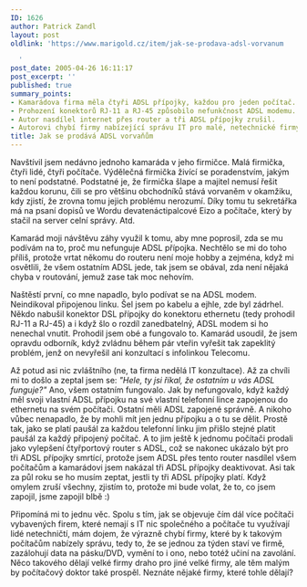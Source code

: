 ```yaml
---
ID: 1626
author: Patrick Zandl
layout: post
oldlink: 'https://www.marigold.cz/item/jak-se-prodava-adsl-vorvanum

  '
post_date: 2005-04-26 16:11:17
post_excerpt: ''
published: true
summary_points:
- Kamarádova firma měla čtyři ADSL přípojky, každou pro jeden počítač.
- Prohození konektorů RJ-11 a RJ-45 způsobilo nefunkčnost ADSL modemu.
- Autor nasdílel internet přes router a tři ADSL přípojky zrušil.
- Autorovi chybí firmy nabízející správu IT pro malé, netechnické firmy.
title: Jak se prodává ADSL vorvaňům
---
```


<p>Navštívil jsem nedávno jednoho kamaráda v jeho firmičce. Malá firmička, čtyři lidé, čtyři počítače. Výdělečná firmička živící se poradenstvím, jakým to není podstatné. Podstatné je, že firmička šlape a majitel nemusí řešit každou korunu, čili se pro většinu obchodníků stává vorvaněm v okamžiku, kdy zjistí, že zrovna tomu jejich problému nerozumí. Díky tomu tu sekretářka má na psaní dopisů ve Wordu devatenáctipalcové Eizo a počítače, který by stačil na server celní správy.  Atd. </p>

<p>Kamarád moji návštěvu záhy využil k tomu, aby mne poprosil, zda se mu podívám na to, proč mu nefunguje ADSL přípojka. Nechtělo se mi do toho příliš, protože vrtat někomu do routeru není moje hobby a zejména, když mi osvětlili, že všem ostatním ADSL jede, tak  jsem se obával, zda není nějaká chyba v routování, jemuž zase tak moc nehovím. </p>

<p>Naštěstí první, co mne napadlo, bylo podívat se na ADSL modem. Neindikoval připojenou linku. Šel jsem po kabelu a ejhle, zde byl zádrhel. Někdo nabušil konektor DSL přípojky do konektoru ethernetu (tedy prohodil RJ-11 a RJ-45) a i když šlo o rozdíl zanedbatelný, ADSL modem si ho nenechal vnutit. Prohodil jsem obé a fungovalo to. Kamarád usoudil, že jsem opravdu odborník, když zvládnu během pár vteřin vyřešit tak zapeklitý problém, jenž on nevyřešil ani konzultací s infolinkou Telecomu. </p>

<p>Až potud asi nic zvláštního (ne, ta firma nedělá IT konzultace). Až za chvíli mi to došlo a zeptal jsem se: <em>"Hele, ty jsi říkal, že ostatním u vás ADSL funguje?"</em> Ano, všem ostatním fungovalo. Jak by nefungovalo, když každý měl svoji vlastní ADSL přípojku na své vlastní telefonní lince zapojenou do ethernetu na svém počítači. Ostatní měli ADSL zapojené správně. A nikoho vůbec nenapadlo, že by mohli mít jen jednu přípojku a o tu se dělit. Prostě tak, jako se platí paušál za každou telefonní linku jim přišlo stejné platit paušál za každý připojený počítač. A to jim ještě k jednomu počítači prodali jako vylepšení čtyřportový router s ADSL, což se nakonec ukázalo být pro tři ADSL přípojky smrtící, protože jsem ADSL přes tento router nasdílel všem počítačům a kamarádovi jsem nakázal tři ADSL přípojky deaktivovat. Asi tak za půl roku se ho musím zeptat, jestli ty tři ADSL přípojky platí. Když omylem zruší všechny, zjistím to, protože mi bude volat, že to, co jsem zapojil, jsme zapojil blbě :)</p>

<p>Připomíná mi to jednu věc. Spolu s tím, jak se objevuje čím dál více počítači vybavených firem, které nemají s IT nic společného a počítače tu využívají lidé netechničtí, mám dojem, že výrazně chybí firmy, které by k takovým počítačům nabízely správu, tedy to, že se jednou za týden staví ve firmě, zazálohují data na pásku/DVD, vymění to i ono, nebo totéž učiní na zavolání. Něco takového dělají velké firmy draho pro jiné velké firmy, ale těm malým by počítačový doktor také prospěl. Neznáte nějaké firmy, které tohle dělají?
</p>